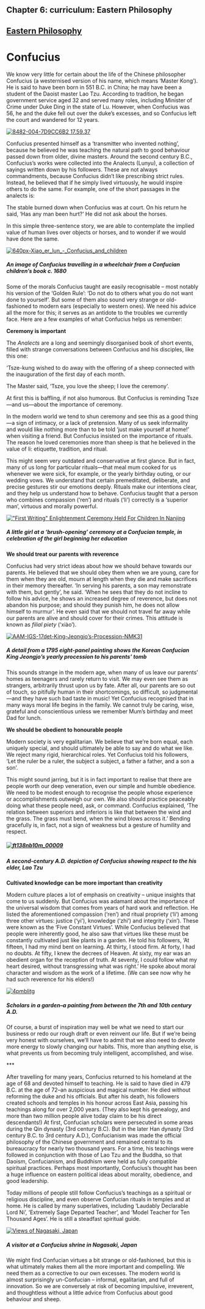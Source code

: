 
## Chapter 6: curriculum: Eastern Philosophy

## [Eastern Philosophy](../category/curriculum/eastern-philosophy/index.html)

# Confucius

<span class="s1">We know very little for certain about the life of the Chinese philosopher Confucius (a westernised version of his name, which means ‘Master Kong’). He is said to have been born in 551 B.C. in China; he may have been a student of the Daoist master Lao Tzu. According to tradition, he began government service aged 32 and served many roles, including Minister of Crime under Duke Ding in the state of Lu. However, when Confucius was 56, he and the duke fell out over the duke’s excesses, and so Confucius left the court and wandered for 12 years.</span>

[![8482-004-7D9CC6B2 17.59.37](http://i2.wp.com/www.thebookoflife.org/wp-content/uploads/2014/11/8482-004-7D9CC6B2-17.59.37.jpg?resize=635%2C452)](http://i0.wp.com/www.thebookoflife.org/wp-content/uploads/2014/11/8482-004-7D9CC6B2-17.59.37.jpg)

<span class="s1">Confucius presented himself as a ‘transmitter who invented nothing’, because he believed he was teaching the natural path to good behaviour passed down from older, divine masters. Around the second century B.C., Confucius’s works were collected into the Analects (Lunyu), a collection of sayings written down by his followers. These are not always commandments, because Confucius didn’t like prescribing strict rules. Instead, he believed that if he simply lived virtuously, he would inspire others to do the same. For example, one of the short passages in the analects is:</span>

<span class="s1">The stable burned down when Confucius was at court. On his return he said, ‘Has any man been hurt?’ He did not ask about the horses.</span>

<span class="s1">In this simple three-sentence story, we are able to contemplate the implied value of human lives over objects or horses, and to wonder if we would have done the same.</span>

[![640px-Xiao\_er\_lun\_-\_Confucius\_and\_children](http://i2.wp.com/www.thebookoflife.org/wp-content/uploads/2014/11/640px-Xiao_er_lun_-_Confucius_and_children.jpg?resize=635%2C440)](http://i1.wp.com/www.thebookoflife.org/wp-content/uploads/2014/11/640px-Xiao_er_lun_-_Confucius_and_children.jpg)

##### <span class="s1">An image of Confucius travelling in a wheelchair from a Confucian children’s book c. 1680</span>

<span class="s1">Some of the morals Confucius taught are easily recognisable – most notably his version of the ‘Golden Rule’: ‘Do not do to others what you do not want done to yourself’. But some of them also sound very strange or old-fashioned to modern ears (especially to western ones). We need his advice all the more for this; it serves as an antidote to the troubles we currently face. Here are a few examples of what Confucius helps us remember:</span>

**<span class="s1">Ceremony is important</span>**

<span class="s1">The *Analects* are a long and seemingly disorganised book of short events, filled with strange conversations between Confucius and his disciples, like this one:</span>

<span class="s1">‘Tsze-kung wished to do away with the offering of a sheep connected with the inauguration of the first day of each month.</span>

<span class="s1">The Master said, ‘Tsze, you love the sheep; I love the ceremony’. </span>

<span class="s1">At first this is baffling, if not also humorous. But Confucius is reminding Tsze—and us—about the importance of ceremony.</span>

<span class="s1">In the modern world we tend to shun ceremony and see this as a good thing—a sign of intimacy, or a lack of pretension. Many of us seek informality and would like nothing more than to be told ‘just make yourself at home!’ when visiting a friend. But Confucius insisted on the importance of rituals. The reason he loved ceremonies more than sheep is that he believed in the value of li: etiquette, tradition, and ritual. </span>

<span class="s1">This might seem very outdated and conservative at first glance. But in fact, many of us long for particular rituals—that meal mum cooked for us whenever we were sick, for example, or the yearly birthday outing, or our wedding vows. We understand that certain premeditated, deliberate, and precise gestures stir our emotions deeply. Rituals make our intentions clear, and they help us understand how to behave. Confucius taught that a person who combines compassion (‘ren’) and rituals (‘li’) correctly is a ‘superior man’, virtuous and morally powerful. </span>

[!["First Writing" Enlightenment Ceremony Held For Children In Nanjing](http://i0.wp.com/www.thebookoflife.org/wp-content/uploads/2014/11/764866742.jpg?resize=635%2C531)](http://i1.wp.com/www.thebookoflife.org/wp-content/uploads/2014/11/764866742.jpg)

##### <span class="s1">A little girl at a ‘brush-opening’ ceremony at a Confucian temple, in celebration of the girl beginning her education</span>

**<span class="s1">We should treat our parents with reverence</span>**

<span class="s1">Confucius had very strict ideas about how we should behave towards our parents. He believed that we should obey them when we are young, care for them when they are old, mourn at length when they die and make sacrifices in their memory thereafter. ‘In serving his parents, a son may remonstrate with them, but gently’, he said. ‘When he sees that they do not incline to follow his advice, he shows an increased degree of reverence, but does not abandon his purpose; and should they punish him, he does not allow himself to murmur’. He even said that we should not travel far away while our parents are alive and should cover for their crimes. This attitude is known as *filial piety* (‘xiào’).</span>

[![AAM-IGS-17det-King-Jeongjo’s-Procession-NMK31](http://i0.wp.com/www.thebookoflife.org/wp-content/uploads/2014/11/AAM-IGS-17det-King-Jeongjo’s-Procession-NMK31.jpg?resize=635%2C423)](http://i2.wp.com/www.thebookoflife.org/wp-content/uploads/2014/11/AAM-IGS-17det-King-Jeongjo’s-Procession-NMK31.jpg)

##### <span class="s1">A detail from a 1795 eight-panel painting shows the Korean Confucian King Jeongjo’s yearly procession to his parents’ tomb</span>

<span class="s1">This sounds strange in the modern age, when many of us leave our parents’ homes as teenagers and rarely return to visit. We may even see them as strangers, arbitrarily thrust upon us by fate. After all, our parents are so out of touch, so pitifully human in their shortcomings, so difficult, so judgmental—and they have such bad taste in music! Yet Confucius recognised that in many ways moral life begins in the family. We cannot truly be caring, wise, grateful and conscientious unless we remember Mum’s birthday and meet Dad for lunch.</span>

**<span class="s1">We should be obedient to honourable people</span>**

<span class="s1">Modern society is very egalitarian. We believe that we’re born equal, each uniquely special, and should ultimately be able to say and do what we like. We reject many rigid, hierarchical roles. Yet Confucius told his followers, ‘Let the ruler be a ruler, the subject a subject, a father a father, and a son a son’.</span>

<span class="s1">This might sound jarring, but it is in fact important to realise that there are people worth our deep veneration, even our simple and humble obedience. We need to be modest enough to recognise the people whose experience or accomplishments outweigh our own. We also should practice peaceably doing what these people need, ask, or command. Confucius explained, ‘The relation between superiors and inferiors is like that between the wind and the grass. The grass must bend, when the wind blows across it.’ Bending gracefully is, in fact, not a sign of weakness but a gesture of humility and respect.</span>

##### [![ft138nb10m\_00009](http://i1.wp.com/www.thebookoflife.org/wp-content/uploads/2014/11/ft138nb10m_000091.jpg?resize=635%2C553)](http://i0.wp.com/www.thebookoflife.org/wp-content/uploads/2014/11/ft138nb10m_000091.jpg)

##### <span class="s1">A second-century A.D. depiction of Confucius showing respect to the his elder, Lao Tzu</span>

**<span class="s1">Cultivated knowledge can be more important than creativity </span>**

<span class="s1">Modern culture places a lot of emphasis on creativity – unique insights that come to us suddenly. But Confucius was adamant about the importance of the universal wisdom that comes from years of hard work and reflection. He listed the aforementioned compassion (‘ren’) and ritual propriety (‘li’) among three other virtues: justice (‘yi’), knowledge (‘zhi’) and integrity (‘xin’). These were known as the ‘Five Constant Virtues’. While Confucius believed that people were inherently good, he also saw that virtues like these must be constantly cultivated just like plants in a garden. He told his followers, ‘At fifteen, I had my mind bent on learning. At thirty, I stood firm. At forty, I had no doubts. At fifty, I knew the decrees of Heaven. At sixty, my ear was an obedient organ for the reception of truth. At seventy, I could follow what my heart desired, without transgressing what was right.’ He spoke about moral character and wisdom as the work of a lifetime. (We can see now why he had such reverence for his elders!)</span>

[![4pmblitg](http://i1.wp.com/www.thebookoflife.org/wp-content/uploads/2014/11/4pmblitg.jpg?resize=635%2C408)](http://i2.wp.com/www.thebookoflife.org/wp-content/uploads/2014/11/4pmblitg.jpg)

##### <span class="s1">Scholars in a garden–a painting from between the 7th and 10th century A.D.</span>

<span class="s1">Of course, a burst of inspiration may well be what we need to start our business or redo our rough draft or even reinvent our life. But if we’re being very honest with ourselves, we’ll have to admit that we also need to devote more energy to slowly changing our habits. This, more than anything else, is what prevents us from becoming truly intelligent, accomplished, and wise.</span>

<span class="s1">***</span>

<span class="s1">After travelling for many years, Confucius returned to his homeland at the age of 68 and devoted himself to teaching. He is said to have died in 479 B.C. at the age of 72–an auspicious and magical number. He died without reforming the duke and his officials. But after his death, his followers created schools and temples in his honour across East Asia, passing his teachings along for over 2,000 years. (They also kept his genealogy, and more than two million people alive today claim to be his direct descendants!) At first, Confucian scholars were persecuted in some areas during the Qin dynasty (3rd century B.C). But in the later Han dynasty (3rd century B.C. to 3rd century A.D.), Confucianism was made the official philosophy of the Chinese government and remained central to its bureaucracy for nearly two thousand years. For a time, his teachings were followed in conjunction with those of Lao Tzu and the Buddha, so that Daoism, Confucianism, and Buddhism were held as fully compatible spiritual practices. Perhaps most importantly, Confucius’s thought has been a huge influence on eastern political ideas about morality, obedience, and good leadership.</span>

<span class="s1">Today millions of people still follow Confucius’s teachings as a spiritual or religious discipline, and even observe Confucian rituals in temples and at home. He is called by many superlatives, including ‘Laudably Declarable Lord Ni’, ‘Extremely Sage Departed Teacher’, and ‘Model Teacher for Ten Thousand Ages’. He is still a steadfast spiritual guide. </span>

[![Views of Nagasaki, Japan](http://i1.wp.com/www.thebookoflife.org/wp-content/uploads/2014/11/5805464375_9bd5909854_b.jpg?resize=635%2C424)](http://i0.wp.com/www.thebookoflife.org/wp-content/uploads/2014/11/5805464375_9bd5909854_b.jpg)

##### <span class="s1">A visitor at a Confucius shrine in Nagasaki, Japan</span>

<span class="s1">We might find Confucian virtues a bit strange or old-fashioned, but this is what ultimately makes them all the more important and compelling. We need them as a corrective to our own excesses. The modern world is almost surprisingly un-Confucian – informal, egalitarian, and full of innovation. So we are conversely at risk of becoming impulsive, irreverent, and thoughtless without a little advice from Confucius about good behaviour and sheep.</span>